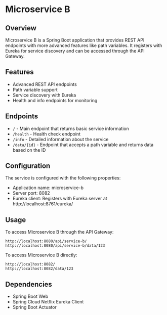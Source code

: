 # Microservice B

## Overview
Microservice B is a Spring Boot application that provides REST API endpoints with more advanced features like path variables. It registers with Eureka for service discovery and can be accessed through the API Gateway.

## Features
- Advanced REST API endpoints
- Path variable support
- Service discovery with Eureka
- Health and info endpoints for monitoring

## Endpoints
- `/` - Main endpoint that returns basic service information
- `/health` - Health check endpoint
- `/info` - Detailed information about the service
- `/data/{id}` - Endpoint that accepts a path variable and returns data based on the ID

## Configuration
The service is configured with the following properties:
- Application name: microservice-b
- Server port: 8082
- Eureka client: Registers with Eureka server at http://localhost:8761/eureka/

## Usage
To access Microservice B through the API Gateway:
```
http://localhost:8080/api/service-b/
http://localhost:8080/api/service-b/data/123
```

To access Microservice B directly:
```
http://localhost:8082/
http://localhost:8082/data/123
```

## Dependencies
- Spring Boot Web
- Spring Cloud Netflix Eureka Client
- Spring Boot Actuator